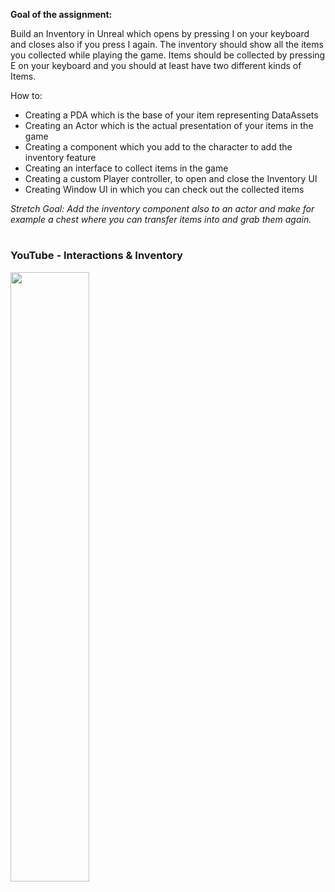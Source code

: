 **Goal of the assignment:**

Build an Inventory in Unreal which opens by pressing I on your keyboard and closes also if you press I again. The inventory should show all the items you collected while playing the game. Items should be collected by pressing E on your keyboard and you should at least have two different kinds of Items.

How to: 

- Creating a PDA which is the base of your item representing DataAssets
- Creating an Actor which is the actual presentation of your items in the game
- Creating a component which you add to the character to add the inventory feature
- Creating an interface to collect items in the game
- Creating a custom Player controller, to open and close the Inventory UI
- Creating Window UI in which you can check out the collected items

*Stretch Goal:
Add the inventory component also to an actor and make for example a chest where you can transfer items into and grab them again.*

#

### YouTube - Interactions & Inventory

[<img src="https://i.ytimg.com/vi/kUR9JXQk7b8/maxresdefault.jpg" width="50%">](https://youtu.be/kUR9JXQk7b8)

